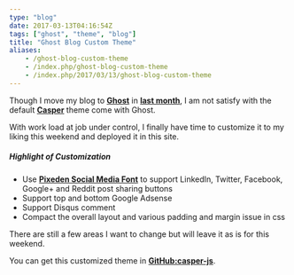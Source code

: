 ```yaml
---
type: "blog"
date: 2017-03-13T04:16:54Z
tags: ["ghost", "theme", "blog"]
title: "Ghost Blog Custom Theme"
aliases:
    - /ghost-blog-custom-theme
    - /index.php/ghost-blog-custom-theme
    - /index.php/2017/03/13/ghost-blog-custom-theme
---
```


Though I move my blog to __[Ghost](//ghost.org)__ in __[last month](//johnsiu.com/ghost-blog-from-wordpress)__, I am not satisfy with the default  __[Casper](//github.com/TryGhost/Casper)__ theme come with Ghost.
<!--more-->

With work load at job under control, I finally have time to customize it to my liking this weekend and deployed it in this site.

##### Highlight of Customization

- Use __[Pixeden Social Media Font](//www.pixeden.com/icon-fonts/social-icon-font-set)__ to support LinkedIn, Twitter, Facebook, Google+ and Reddit post sharing buttons
- Support top and bottom Google Adsense
- Support Disqus comment
- Compact the overall layout and various padding and margin issue in css

There are still a few areas I want to change but will leave it as is for this weekend.

You can get this customized theme in __[GitHub:casper-js](//github.com/J-Siu/casper-js)__.
